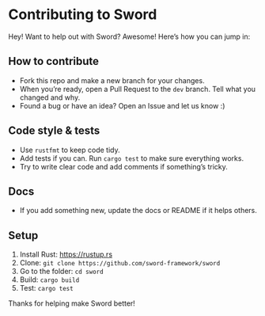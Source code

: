 # Contributing to Sword

Hey! Want to help out with Sword? Awesome! Here’s how you can jump in:

## How to contribute

- Fork this repo and make a new branch for your changes.
- When you’re ready, open a Pull Request to the `dev` branch. Tell what you changed and why.
- Found a bug or have an idea? Open an Issue and let us know :)

## Code style & tests

- Use `rustfmt` to keep code tidy.
- Add tests if you can. Run `cargo test` to make sure everything works.
- Try to write clear code and add comments if something’s tricky.

## Docs

- If you add something new, update the docs or README if it helps others.

## Setup

1. Install Rust: https://rustup.rs
2. Clone: `git clone https://github.com/sword-framework/sword`
3. Go to the folder: `cd sword`
4. Build: `cargo build`
5. Test: `cargo test`

Thanks for helping make Sword better!
